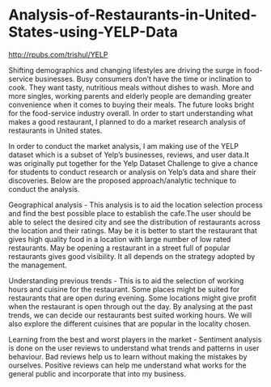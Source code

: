 # Analysis-of-Restaurants-in-United-States-using-YELP-Data

http://rpubs.com/trishul/YELP

Shifting demographics and changing lifestyles are driving the surge in food-service businesses. Busy consumers don’t have the time or inclination to cook. They want tasty, nutritious meals without dishes to wash. More and more singles, working parents and elderly people are demanding greater convenience when it comes to buying their meals. The future looks bright for the food-service industry overall. In order to start understanding what makes a good restaurant, I planned to do a market research analysis of restaurants in United states.

In order to conduct the market analysis, I am making use of the YELP dataset which is a subset of Yelp’s businesses, reviews, and user data.It was originally put together for the Yelp Dataset Challenge to give a chance for students to conduct research or analysis on Yelp’s data and share their discoveries. Below are the proposed approach/analytic technique to conduct the analysis.

Geographical analysis - This analysis is to aid the location selection process and find the best possible place to establish the cafe.The user should be able to select the desired city and see the distribution of restaurants across the location and their ratings. May be it is better to start the restaurant that gives high quality food in a location with large number of low rated restaurants. May be opening a restaurant in a street full of popular restaurants gives good visibility. It all depends on the strategy adopted by the management.

Understanding previous trends - This is to aid the selection of working hours and cuisine for the restaurant. Some places might be suited for restaurants that are open during evening. Some locations might give profit when the restaurant is open through out the day. By analysing at the past trends, we can decide our restaurants best suited working hours. We will also explore the different cuisines that are popular in the locality chosen.

Learning from the best and worst players in the market - Sentiment analysis is done on the user reviews to understand what trends and patterns in user behaviour. Bad reviews help us to learn without making the mistakes by ourselves. Positive reviews can help me understand what works for the general public and incorporate that into my business.
